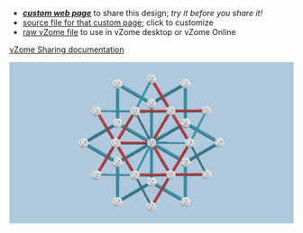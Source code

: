 
 - [***custom web page***][post] to share this design; *try it before you share it!*
 - [source file for that custom page][source]; click to customize
 - [raw vZome file][raw] to use in vZome desktop or vZome Online

[vZome Sharing documentation](https://vzome.github.io/vzome/sharing.html#how-it-works)

![Image](<Rosette 6.png>)


[post]: <https://ThynStyx.github.io/vzome-sharing/2021/12/26/Rosette 6-14-45-04.html>
[source]: <https://github.com/ThynStyx/vzome-sharing/edit/main/_posts/2021-12-26-Rosette 6-14-45-04.md>
[raw]: <https://raw.githubusercontent.com/ThynStyx/vzome-sharing/main/2021/12/26/14-45-04-Rosette 6/Rosette 6.vZome>